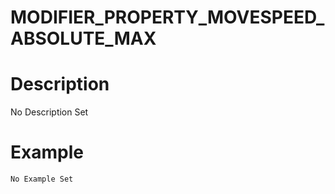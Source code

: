 # MODIFIER_PROPERTY_MOVESPEED_ABSOLUTE_MAX
# Description
No Description Set
# Example
```No Example Set```